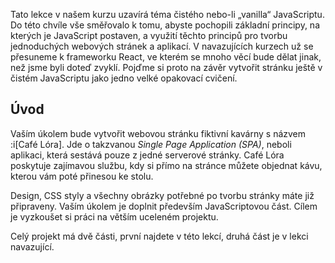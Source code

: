 Tato lekce v našem kurzu uzavírá téma čistého nebo-li „vanilla“ JavaScriptu. Do této chvíle vše směřovalo k tomu, abyste pochopili základní principy, na kterých je JavaScript postaven, a využití těchto principů pro tvorbu jednoduchých webových stránek a aplikací. V navazujících kurzech už se přesuneme k frameworku React, ve kterém se mnoho věcí bude dělat jinak, než jsme byli doteď zvyklí. Pojďme si proto na závěr vytvořit stránku ještě v čistém JavaScriptu jako jedno velké opakovací cvičení.

## Úvod

Vaším úkolem bude vytvořit webovou stránku fiktivní kavárny s názvem :i[Café Lóra]. Jde o takzvanou _Single Page Application (SPA)_, neboli aplikaci, která sestává pouze z jedné serverové stránky. Café Lóra poskytuje zajímavou službu, kdy si přímo na stránce můžete objednat kávu, kterou vám poté přinesou ke stolu.

Design, CSS styly a všechny obrázky potřebné po tvorbu stránky máte již připraveny. Vaším úkolem je doplnit především JavaScriptovou část. Cílem je vyzkoušet si práci na větším uceleném projektu.

Celý projekt má dvě části, první najdete v této lekcí, druhá část je v lekci navazující.
